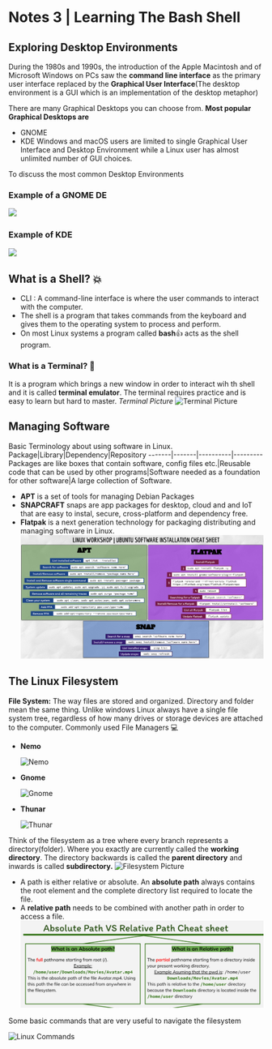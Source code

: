 # Notes 3 | Learning The Bash Shell
## Exploring Desktop Environments
During the 1980s and 1990s, the introduction of the Apple Macintosh and of Microsoft Windows on PCs saw the **command line interface** as the primary user interface replaced by the **Graphical User Interface**(The desktop environment is a GUI which is an implementation of the desktop metaphor)

There are many Graphical Desktops you can choose from.
**Most popular Graphical Desktops are**
* GNOME
* KDE
Windows and macOS users are limited to single Graphical User Interface and Desktop Environment while a Linux user has almost unlimited number of GUI choices.

To discuss the most common Desktop Environments
### Example of a GNOME DE
![](https://i2.wp.com/itsfoss.com/wp-content/uploads/2014/09/Gnome_Ubuntu_1404.jpeg?w=700&ssl=1)
### Example of KDE 
![](https://www.fossmint.com/wp-content/uploads/2018/07/Install-KDE-Plasma-in-Ubuntu.png)

## What is a Shell? :boom:
* CLI : A command-line interface is where the user commands to interact with the computer.
* The shell is a program that takes commands from the keyboard and gives them to the operating system to process and perform. 
* On most Linux systems a program called **bash**:+1: acts as the shell program.

### What is a Terminal? :dart:
It is a program which brings a new window in order to interact wih th shell and it is called  **terminal emulator**.
The terminal requires practice and is easy to learn but hard to master.
*Terminal Picture*
![Terminal Picture](https://media.geeksforgeeks.org/wp-content/uploads/20200618195649/kali-terminal-basic-comamnds.png)


## Managing Software
Basic Terminology about using software in Linux.
Package|Library|Dependency|Repository
-------|-------|----------|---------
Packages are like boxes that contain software, config files etc.|Reusable code that can be used by other programs|Software needed as a foundation for other software|A large collection of Software.
* **APT** is a set of tools for managing Debian Packages
* **SNAPCRAFT** snaps are app packages for desktop, cloud and and IoT that are easy to instal, secure, cross-platform and dependency free.
* **Flatpak** is a next generation technology for packaging distributing and managing software in Linux.
![APT,SNAP,FLATPAK PHOTO](Linux%20Workshop%20_%20Ubuntu%20Software%20installation%20cheat%20sheet.png)
## The Linux Filesystem
**File System:** The way files are stored and organized.
Directory and folder mean the same thing.
Unlike windows Linux always have a single file system tree, regardless of how many drives or storage devices are attached to the computer.
Commonly used File Managers :computer:
* **Nemo** 
  
  ![Nemo](https://linuxhint.com/wp-content/uploads/2020/07/1-70.png)

* **Gnome**

  ![Gnome](https://lh4.googleusercontent.com/zEofHtq0ZvGw9Jy8YuEEQIoNidPsl9h7QuhM5ommrJP5GHx9nCpMypaG21RT5Ckj72bGAtOFM7ZBGp3e5bVWw38CuwPYBMNGVi9jAPLK4y8Vrw2ppwR3Ka9kPiLMBfESwxAL)
  
* **Thunar**
  
  ![Thunar](https://lh3.googleusercontent.com/UdEXUQAamoieoIIXqRDQ0R8DE7JJGoH9u-y7n5Cah7SpeICBbaoxWYEz2yv2DUFAI0YbS9Sxxw1SUm_VGuaqGwUYgV3BzFEaiyJ8tZPucsKumuY-v7dX9zJ3zc5OcxPE96Tr)


Think of the filesystem as a tree where every branch represents a directory(folder).
Where you exactly are currently called the **working directory**. The directory backwards is called the **parent directory** and inwards is called **subdirectory.**
![Filesystem Picture](https://lh6.googleusercontent.com/UCchx0Bc0cifI4QLgR-cGnJVmOHxBezCNTkikqoaQgMBY6K6SFkjQqslV-n3HlQ9_KcsdiK0QCfL-wzcJiz4D-c21sgFVzfpusIt8qcXtiDWylpL47XP02QKL-iC3nf18L_D)

* A path is either relative or absolute. An **absolute path** always contains the root element and the complete directory list required to locate the file.
* A **relative path** needs to be combined with another path in order to access a file. 
![Absolute and Relative Cheat Sheet](absolute%20relative.png)

Some basic commands that are very useful to navigate the filesystem 

![Linux Commands](https://image.slidesharecdn.com/basiccommandsoflinux-161223121032/95/basic-commands-of-linux-4-638.jpg?cb=1482495093)
